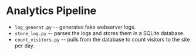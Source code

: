 # Analytics Pipeline

* `log_generat.py` -- generates fake webserver logs.
* `store_log.py` -- parses the logs and stores them in a SQLite database.
* `count_visitors.py` -- pulls from the database to count visitors to the site per day.
